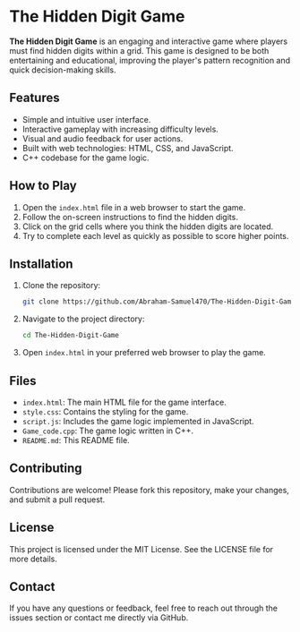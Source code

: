 # The Hidden Digit Game 

**The Hidden Digit Game** is an engaging and interactive game where players must find hidden digits within a grid. This game is designed to be both entertaining and educational, improving the player's pattern recognition and quick decision-making skills.

## Features

- Simple and intuitive user interface.
- Interactive gameplay with increasing difficulty levels.
- Visual and audio feedback for user actions.
- Built with web technologies: HTML, CSS, and JavaScript.
- C++ codebase for the game logic.

## How to Play

1. Open the `index.html` file in a web browser to start the game.
2. Follow the on-screen instructions to find the hidden digits.
3. Click on the grid cells where you think the hidden digits are located.
4. Try to complete each level as quickly as possible to score higher points.

## Installation

1. Clone the repository:
    ```bash
    git clone https://github.com/Abraham-Samuel470/The-Hidden-Digit-Game.git
    ```
2. Navigate to the project directory:
    ```bash
    cd The-Hidden-Digit-Game
    ```
3. Open `index.html` in your preferred web browser to play the game.

## Files

- `index.html`: The main HTML file for the game interface.
- `style.css`: Contains the styling for the game.
- `script.js`: Includes the game logic implemented in JavaScript.
- `Game_code.cpp`: The game logic written in C++.
- `README.md`: This README file.

## Contributing

Contributions are welcome! Please fork this repository, make your changes, and submit a pull request.

## License

This project is licensed under the MIT License. See the LICENSE file for more details.

## Contact

If you have any questions or feedback, feel free to reach out through the issues section or contact me directly via GitHub.

